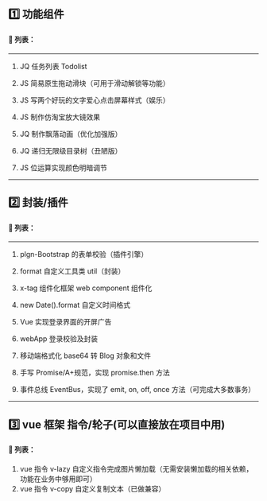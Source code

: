 ## 1️⃣ 功能组件

#### :pencil: 列表：

---

1. JQ 任务列表 Todolist

2. JS 简易原生拖动滑块（可用于滑动解锁等功能）

3. JS 写两个好玩的文字爱心点击屏幕样式（娱乐）

4. JS 制作仿淘宝放大镜效果

5. JQ 制作飘落动画（优化加强版）

6. JQ 递归无限级目录树（丑陋版）

7. JS 位运算实现颜色明暗调节

---

## 2️⃣ 封装/插件

#### :pencil: 列表：

---

1. plgn-Bootstrap 的表单校验（插件引擎）

2. format 自定义工具类 util（封装）

3. x-tag 组件化框架 web component 组件化

4. new Date().format 自定义时间格式

5. Vue 实现登录界面的开屏广告

6. webApp 登录校验及封装

7. 移动端格式化 base64 转 Blog 对象和文件

8. 手写 Promise/A+规范，实现 promise.then 方法

9. 事件总线 EventBus，实现了 emit, on, off, once 方法（可完成大多数事务）

---

## 3️⃣ vue 框架 指令/轮子(可以直接放在项目中用)

#### :pencil: 列表：

1. vue 指令 v-lazy 自定义指令完成图片懒加载（无需安装懒加载的相关依赖，功能在业务中够用即可）
2. vue 指令 v-copy 自定义复制文本（已做兼容）
